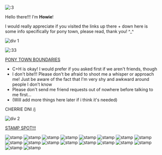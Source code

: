 ![:3](https://64.media.tumblr.com/9988708b1b70bb35ffd0105a0d078f6c/ffa009e0360f0703-61/s540x810/5aaa986c7106fb7a1b20ba63d06167a7788a9b72.gifv)

Hello there!!! I'm **Howie**!

I would really appreciate if you visited the links up there + down here is some info specifically for pony town, please read, thank you! ^_^

![div 1](https://64.media.tumblr.com/dd8272418fe3df74f1d5235dcbbbc4cc/21c9ae3431b849d0-e6/s500x750/e25ff325287c6a8741b3245c83ad5c2928aa9828.gifv)

![:33](https://64.media.tumblr.com/38af5966f8e7daf495323e2192b57dcc/33e73b2e8cb13426-a8/s250x400/b822b161eb1d6ff27d5e655f0c6b7e1df8fb49f3.gifv)

<ins>PONY TOWN BOUNDARIES</ins>

* C+H is okay! I would prefer if you asked first if we aren't friends, though
* I don't bite!!! Please don't be afraid to shoot me a whisper or approach me! Just be aware of the fact that I'm very shy and awkward around people I don't know
* Please don't send me friend requests out of nowhere before talking to me first...
* (Will add more things here later if i think it's needed)

CHERRIE DNI /j

![div 2](https://64.media.tumblr.com/074ecfcc2af298bdc433b15fb262fd4e/eafe2f590438eee2-66/s400x600/16ad6069d4441527dc6dec95722f7f6b34fae93b.gifv)

<ins>STAMP SPOT!!!</ins>

![stamp](https://64.media.tumblr.com/9d51e9710d24283290d83c095614f818/2be3d7b7e3b8925d-67/s100x200/21238fd5b8b00e8e41b7bfb3d313f36b0a212cb9.gifv) ![stamp](https://64.media.tumblr.com/e964f83598d7bfa4311a0893a87ec2f2/4cec8525e8c76e66-be/s100x200/d25fa4ccef0a8cfac46a7c77696322e0e1f42a5b.pnj) ![stamp](https://64.media.tumblr.com/a5a2f0e6a56719e29609be213f773120/4cec8525e8c76e66-d2/s100x200/3cb299d52f573f22c70c5f0b18b4e30b9f964a74.gifv) ![stamp](https://64.media.tumblr.com/cdfab1b58506ae5d59d4a7ac399b959e/755638cd6f9e9fe2-7b/s100x200/66030677a98885346f6000876ea4e0f41d9fead7.gifv) ![stamp](https://64.media.tumblr.com/f75d14da57ca1ac2421e660f18deed0f/755638cd6f9e9fe2-3c/s100x200/d055806dfeef94f69b1926e0ea8d80c59bd36ae6.gifv) ![stamp](https://64.media.tumblr.com/360733dd1f9401e64a9d29852a662152/d1b13d10a3b57c68-87/s100x200/17041b6f6a99c58862319e6af5dc4154a579ad0f.pnj) ![stamp](https://64.media.tumblr.com/839186449ed09e3c13380bd754fcfe68/c10c854533afad72-15/s100x200/b6264b53bb6de2d4b062478bcf027d7da5325d24.gifv) ![stamp](https://64.media.tumblr.com/ce15c2eda3f6906730af8a66a516d983/c10c854533afad72-95/s100x200/4943fcb0d8c200b3ea92b679d323c5119559938b.gifv) ![stamp](https://64.media.tumblr.com/8eefa88953b55f47124d039097b44aa6/0a844093c4702aee-c0/s100x200/33a28a8c74e3060519acf53a0cdb67ce16fe408b.gifv) ![stamp](https://64.media.tumblr.com/257db078a1aebc3423f5011483ad2fd5/4296d8526e219dee-9d/s100x200/557078d7b223d26ccffab7bea791427859a63f57.gifv) ![stamp](https://64.media.tumblr.com/6ae74c546bf1829769e7fc7e3f72ac3b/5b40d336298baa29-70/s100x200/961f989eeda5340fce69c2be3a689e513f66473a.pnj) ![stamp](https://64.media.tumblr.com/d718bf42c79191d474197a0aa84607d8/5b40d336298baa29-90/s100x200/17522119bd9c792d822ea601307273c8048c982b.gifv) ![stamp](https://external-media.spacehey.net/media/s_xcq0rtSE00LQ9ihw0BKygl3TjsQO2V5ZUVCJtfp0fc=/https://files.catbox.moe/valymc.gif) ![stamp](https://64.media.tumblr.com/e4259b6f72909840c32ac8e56528a8ff/6c0f91c1af4ee0a2-9d/s100x200/6c7d13d9e57c312cef5d0151aec54a999c87279a.pnj) ![stamp](https://external-media.spacehey.net/media/sY--WtLdFhWO-DzG8-mGRyhUmg52aXIu5UpvZOq5o_20=/https://files.catbox.moe/mz8xza.gif) ![stamp](https://64.media.tumblr.com/ea8560f1c275f15328c33ee87bbb4910/04b98bc6f19fc712-5c/s100x200/88d5cae619ff581d14b02a06f4f353bc8e171929.gifv) ![stamp](https://64.media.tumblr.com/3f5880c1c6c531173e9b80cc9a9ab912/f943d9890bee0f57-71/s100x200/a22843669d0ccea1c99c7a668fa431c8b8c8065f.pnj) ![stamp](https://64.media.tumblr.com/acdb64e755a066c2c0b2d5c5a324580d/5f9ed5b1378f8ada-45/s100x200/cda82deb8fe92fb538d4b99672c4c05991d0dc21.pnj)
